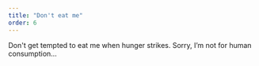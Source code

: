 ```yaml
---
title: "Don't eat me"
order: 6
---
```



Don't get tempted to eat me when hunger strikes. Sorry, I’m not for human consumption…